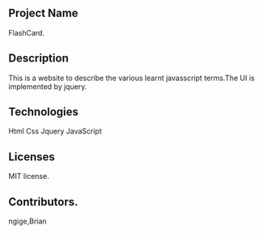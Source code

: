 ## Project Name

 FlashCard.

## Description

 This is a website to describe the various learnt javasscript terms.The UI is implemented by jquery.

## Technologies
  
  Html
  Css
  Jquery
  JavaScript

 ## Licenses

  MIT license. 

 ## Contributors.

  ngige,Brian 